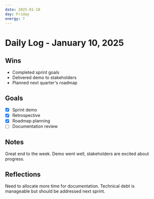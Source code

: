```yaml
---
date: 2025-01-10
day: Friday
energy: 7
---
```


# Daily Log - January 10, 2025

## Wins

- Completed sprint goals
- Delivered demo to stakeholders
- Planned next quarter's roadmap

## Goals

- [x] Sprint demo
- [x] Retrospective
- [x] Roadmap planning
- [ ] Documentation review

## Notes

Great end to the week. Demo went well, stakeholders are excited about progress.

## Reflections

Need to allocate more time for documentation. Technical debt is manageable but should be addressed next sprint.
